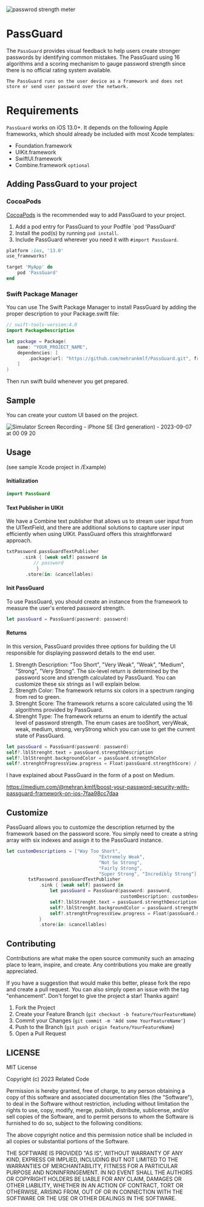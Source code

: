 ![passwrod strength meter](https://github.com/mehrankmlf/PassGuard/assets/24524023/61a13094-2507-416a-9375-8f279f4fb03f)

# PassGuard

The `PassGuard` provides visual feedback to help users create stronger passwords by identifying common mistakes. The PassGuard using 16 algorithms and a scoring mechanism to gauge password strength since there is no official rating system available.

`The PassGuard runs on the user device as a framework and does not store or send user password over the network.`

# Requirements

`PassGuard` works on iOS 13.0+. It depends on the following Apple frameworks, which should already be included with most Xcode templates:

* Foundation.framework
* UIKit.framework
* SwiftUI.framework
* Combine.framework `optional`

## Adding PassGuard to your project

### CocoaPods

[CocoaPods](http://cocoapods.org) is the recommended way to add PassGuard to your project.

1. Add a pod entry for PassGuard to your Podfile `pod 'PassGuard'
2. Install the pod(s) by running `pod install`.
3. Include PassGuard wherever you need it with `#import PassGuard`.

```ruby
platform :ios, '13.0'
use_frameworks!

target 'MyApp' do
    pod 'PassGuard'
end
```

### Swift Package Manager

You can use The Swift Package Manager to install PassGuard by adding the proper description to your Package.swift file:

```swift
// swift-tools-version:4.0
import PackageDescription

let package = Package(
    name: "YOUR_PROJECT_NAME",
    dependencies: [
        .package(url: "https://github.com/mehrankmlf/PassGuard.git", from: "1.0.8"),
    ]
)
```

Then run swift build whenever you get prepared.

## Sample

You can create your custom UI based on the project.

![Simulator Screen Recording - iPhone SE (3rd generation) - 2023-09-07 at 00 09 20](https://github.com/mehrankmlf/PassGuard/assets/24524023/404e42e8-338f-4b8c-addc-2ad7be0bea18)

## Usage

(see sample Xcode project in /Example)

#### Initialization

```swift
import PassGuard
```
#### Text Publisher in UIKit

We have a Combine text publisher that allows us to stream user input from the UITextField, and there are additional solutions to capture user input efficiently when using UIKit. PassGuard offers this straightforward approach.

```swift
txtPassword.passGuardTextPublisher
      .sink { [weak self] password in
		  // password
           }
       .store(in: &cancellables)
```

#### Init PassGuard

To use PassGuard, you should create an instance from the framework to measure the user's entered password strength.

```swift
let passGuard = PassGuard(password: password)
```

#### Returns

In this version, PassGuard provides three options for building the UI responsible for displaying password details to the end user.

1. Strength Description: "Too Short", "Very Weak", "Weak", "Medium", "Strong", "Very Strong". The six-level return is determined by the password score and strength calculated by PassGuard. You can customize these six strings as I will explain below.
2. Strength Color: The framework returns six colors in a spectrum ranging from red to green.
3. Strenght Score: The framework returns a score calculated using the 16 algorithms provided by PassGuard.
4. Strenght Type: The framework returns an enum to identify the actual level of password strength. The enum cases are tooShort, veryWeak, weak, medium, strong, veryStrong which you can use to get the current state of PassGuard.

```swift
let passGuard = PassGuard(password: password)
self?.lblStrenght.text = passGuard.strengthDescription
self?.lblStrenght.backgroundColor = passGuard.strengthColor
self?.strenghtProgressView.progress = Float(passGuard.strengthScore) / 100
```

I have explained about PassGuard in the form of a post on Medium.

https://medium.com/@mehran.kmlf/boost-your-password-security-with-passguard-framework-on-ios-7faa98cc7daa

## Customize

PassGuard allows you to customize the description returned by the framework based on the password score. You simply need to create a string array with six indexes and assign it to the PassGuard instance.

```swift
let customDescriptions = ["Way Too Short",
                                  "Extremely Weak",
                                  "Not So Strong",
                                  "Fairly Strong",
                                  "Super Strong", "Incredibly Strong"]
        txtPassword.passGuardTextPublisher
            .sink { [weak self] password in
                let passGuard = PassGuard(password: password,
                                          customDescription: customDescriptions)
                self?.lblStrenght.text = passGuard.strengthDescription
                self?.lblStrenght.backgroundColor = passGuard.strengthColor
                self?.strenghtProgressView.progress = Float(passGuard.strengthScore) / 100
            }
            .store(in: &cancellables)
```

## Contributing

Contributions are what make the open source community such an amazing place to learn, inspire, and create. Any contributions you make are greatly appreciated.

If you have a suggestion that would make this better, please fork the repo and create a pull request. You can also simply open an issue with the tag "enhancement". Don't forget to give the project a star! Thanks again!

1. Fork the Project
2. Create your Feature Branch (`git checkout -b feature/YourFeatureName`)
3. Commit your Changes (`git commit -m 'Add some YourFeatureName'`)
4. Push to the Branch (`git push origin feature/YourFeatureName`)
5. Open a Pull Request


## LICENSE

MIT License

Copyright (c) 2023 Related Code

Permission is hereby granted, free of charge, to any person obtaining a copy
of this software and associated documentation files (the "Software"), to deal
in the Software without restriction, including without limitation the rights
to use, copy, modify, merge, publish, distribute, sublicense, and/or sell
copies of the Software, and to permit persons to whom the Software is
furnished to do so, subject to the following conditions:

The above copyright notice and this permission notice shall be included in all
copies or substantial portions of the Software.

THE SOFTWARE IS PROVIDED "AS IS", WITHOUT WARRANTY OF ANY KIND, EXPRESS OR
IMPLIED, INCLUDING BUT NOT LIMITED TO THE WARRANTIES OF MERCHANTABILITY,
FITNESS FOR A PARTICULAR PURPOSE AND NONINFRINGEMENT. IN NO EVENT SHALL THE
AUTHORS OR COPYRIGHT HOLDERS BE LIABLE FOR ANY CLAIM, DAMAGES OR OTHER
LIABILITY, WHETHER IN AN ACTION OF CONTRACT, TORT OR OTHERWISE, ARISING FROM,
OUT OF OR IN CONNECTION WITH THE SOFTWARE OR THE USE OR OTHER DEALINGS IN THE
SOFTWARE.
